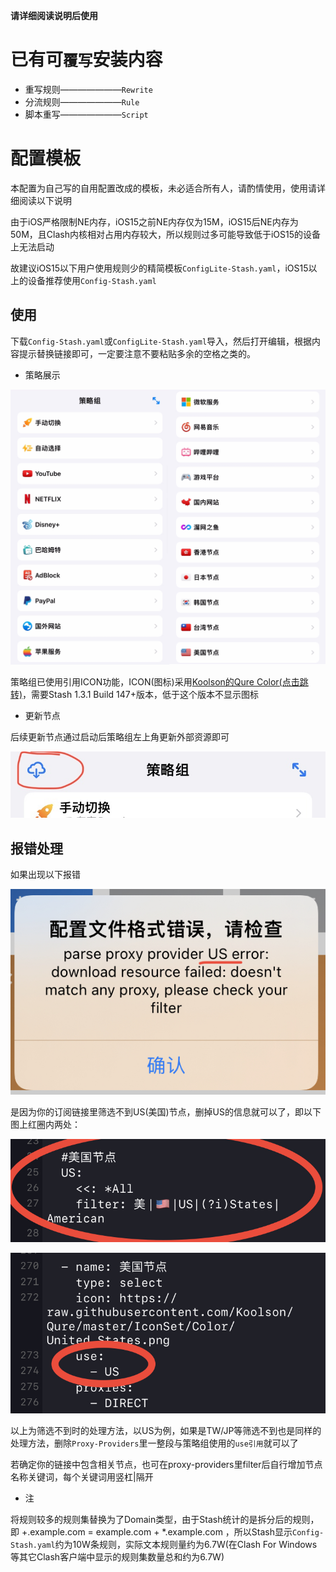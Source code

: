 **请详细阅读说明后使用**

已有可`覆写`安装内容
==
- 重写规则———————`Rewrite`
- 分流规则———————`Rule`
- 脚本重写———————`Script`

配置模板
===

本配置为自己写的自用配置改成的模板，未必适合所有人，请酌情使用，使用请详细阅读以下说明

由于iOS严格限制NE内存，iOS15之前NE内存仅为15M，iOS15后NE内存为50M，且Clash内核相对占用内存较大，所以规则过多可能导致低于iOS15的设备上无法启动

故建议iOS15以下用户使用规则少的精简模板`ConfigLite-Stash.yaml`，iOS15以上的设备推荐使用`Config-Stash.yaml`

使用
---
下载`Config-Stash.yaml`或`ConfigLite-Stash.yaml`导入，然后打开编辑，根据内容提示替换链接即可，一定要注意不要粘贴多余的空格之类的。

- 策略展示

![](https://raw.githubusercontent.com/Infatuation-Fei/explain/main/Picture/celve.jpg)

策略组已使用引用ICON功能，ICON(图标)采用[Koolson的Qure Color(点击跳转)](https://github.com/Koolson/Qure/tree/master/IconSet/Color)，需要Stash 1.3.1 Build 147+版本，低于这个版本不显示图标

- 更新节点

后续更新节点通过启动后策略组左上角更新外部资源即可

![](https://raw.githubusercontent.com/Infatuation-Fei/explain/main/Picture/Config1.jpg)

报错处理
----
如果出现以下报错

![](https://raw.githubusercontent.com/Infatuation-Fei/explain/main/Picture/%E7%AD%9B%E9%80%89%E9%94%99%E8%AF%AF.png)

是因为你的订阅链接里筛选不到US(美国)节点，删掉US的信息就可以了，即以下图上红圈内两处：

![](https://raw.githubusercontent.com/Infatuation-Fei/explain/main/Picture/%E7%AD%9B%E9%80%89%E5%88%A0%E9%99%A4.png)

![](https://raw.githubusercontent.com/Infatuation-Fei/explain/main/Picture/%E7%AD%9B%E9%80%89%E5%88%A0%E9%99%A41.png)

以上为筛选不到时的处理方法，以US为例，如果是TW/JP等筛选不到也是同样的处理方法，删除`Proxy-Providers`里一整段与策略组使用的`use引用`就可以了

若确定你的链接中包含相关节点，也可在proxy-providers里filter后自行增加节点名称关键词，每个关键词用竖杠|隔开

- 注
 
将规则较多的规则集替换为了Domain类型，由于Stash统计的是拆分后的规则，即 +.example.com = example.com + *.example.com ，所以Stash显示`Config-Stash.yaml`约为10W条规则，实际文本规则量约为6.7W(在Clash For Windows等其它Clash客户端中显示的规则集数量总和约为6.7W)
